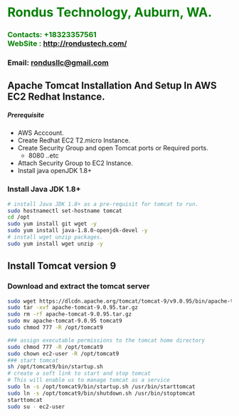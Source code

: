 #  **<span style="color:green">Rondus Technology, Auburn, WA.</span>**
### **<span style="color:green">Contacts: +18323357561<br> WebSite : <http://rondustech.com/></span>**
### **Email: rondusllc@gmail.com**



## Apache Tomcat Installation And Setup In AWS EC2 Redhat Instance.
##### Prerequisite
+ AWS Acccount.
+ Create Redhat EC2 T2.micro Instance.
+ Create Security Group and open Tomcat ports or Required ports.
   + 8080 ..etc
+ Attach Security Group to EC2 Instance.
+ Install java openJDK 1.8+

### Install Java JDK 1.8+ 

``` sh
# install Java JDK 1.8+ as a pre-requisit for tomcat to run.
sudo hostnamectl set-hostname tomcat
cd /opt 
sudo yum install git wget -y
sudo yum install java-1.8.0-openjdk-devel -y
# install wget unzip packages.
sudo yum install wget unzip -y
```
## Install Tomcat version 9
### Download and extract the tomcat server
``` sh
sudo wget https://dlcdn.apache.org/tomcat/tomcat-9/v9.0.95/bin/apache-tomcat-9.0.95.tar.gz
sudo tar -xvf apache-tomcat-9.0.95.tar.gz
sudo rm -rf apache-tomcat-9.0.95.tar.gz
sudo mv apache-tomcat-9.0.95 tomcat9
sudo chmod 777 -R /opt/tomcat9

### assign executable permissions to the tomcat home directory
sudo chmod 777 -R /opt/tomcat9
sudo chown ec2-user -R /opt/tomcat9
### start tomcat
sh /opt/tomcat9/bin/startup.sh
# create a soft link to start and stop tomcat
# This will enable us to manage tomcat as a service
sudo ln -s /opt/tomcat9/bin/startup.sh /usr/bin/starttomcat
sudo ln -s /opt/tomcat9/bin/shutdown.sh /usr/bin/stoptomcat
starttomcat
sudo su - ec2-user
```

